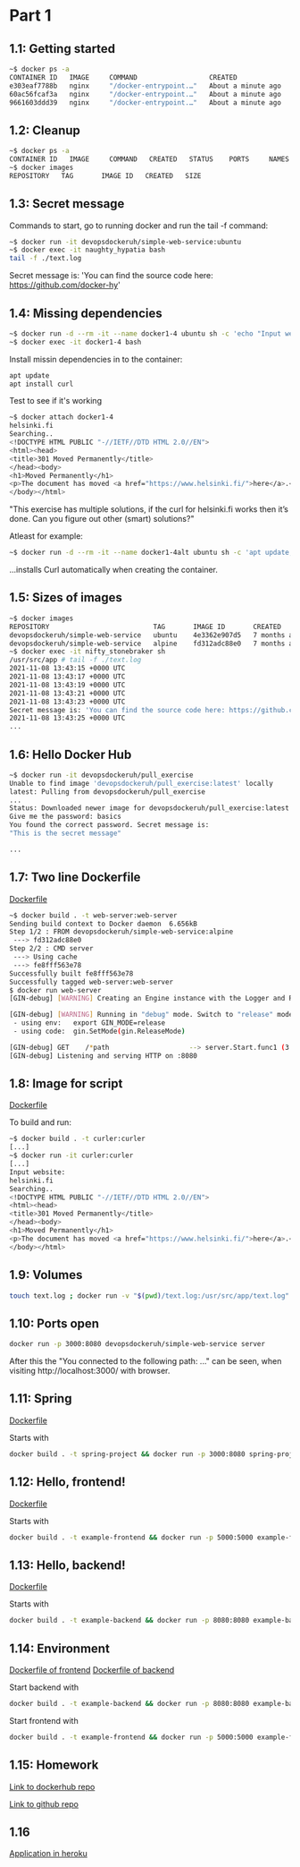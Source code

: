 # Part 1

## 1.1: Getting started

```bash
~$ docker ps -a
CONTAINER ID   IMAGE     COMMAND                  CREATED              STATUS                      PORTS     NAMES
e303eaf7788b   nginx     "/docker-entrypoint.…"   About a minute ago   Exited (0) 19 seconds ago             laughing_euler
60ac56fcaf3a   nginx     "/docker-entrypoint.…"   About a minute ago   Exited (0) 19 seconds ago             pedantic_zhukovsky
9661603ddd39   nginx     "/docker-entrypoint.…"   About a minute ago   Up About a minute           80/tcp    busy_goldstine
```

## 1.2: Cleanup

```bash
~$ docker ps -a
CONTAINER ID   IMAGE     COMMAND   CREATED   STATUS    PORTS     NAMES
~$ docker images
REPOSITORY   TAG       IMAGE ID   CREATED   SIZE
```

## 1.3: Secret message

Commands to start, go to running docker and run the tail -f command:

```bash
~$ docker run -it devopsdockeruh/simple-web-service:ubuntu
~$ docker exec -it naughty_hypatia bash
tail -f ./text.log
```

Secret message is: 'You can find the source code here: https://github.com/docker-hy'

## 1.4: Missing dependencies

```bash
~$ docker run -d --rm -it --name docker1-4 ubuntu sh -c 'echo "Input website:"; read website; echo "Searching.."; sleep 1; curl http://$website;'
~$ docker exec -it docker1-4 bash
```

Install missin dependencies in to the container:

```bash
apt update
apt install curl
```

Test to see if it's working

```bash
~$ docker attach docker1-4
helsinki.fi
Searching..
<!DOCTYPE HTML PUBLIC "-//IETF//DTD HTML 2.0//EN">
<html><head>
<title>301 Moved Permanently</title>
</head><body>
<h1>Moved Permanently</h1>
<p>The document has moved <a href="https://www.helsinki.fi/">here</a>.</p>
</body></html>
```

"This exercise has multiple solutions, if the curl for helsinki.fi works then it’s done. Can you figure out other (smart) solutions?"

Atleast for example: 

```bash
~$ docker run -d --rm -it --name docker1-4alt ubuntu sh -c 'apt update; apt install -y curl; echo "Input website:"; read website; echo "Searching.."; sleep 1; curl http://$website;'
```

...installs Curl automatically when creating the container.

## 1.5: Sizes of images

```bash
~$ docker images
REPOSITORY                          TAG       IMAGE ID       CREATED        SIZE
devopsdockeruh/simple-web-service   ubuntu    4e3362e907d5   7 months ago   83MB
devopsdockeruh/simple-web-service   alpine    fd312adc88e0   7 months ago   15.7MB
~$ docker exec -it nifty_stonebraker sh
/usr/src/app # tail -f ./text.log
2021-11-08 13:43:15 +0000 UTC
2021-11-08 13:43:17 +0000 UTC
2021-11-08 13:43:19 +0000 UTC
2021-11-08 13:43:21 +0000 UTC
2021-11-08 13:43:23 +0000 UTC
Secret message is: 'You can find the source code here: https://github.com/docker-hy'
2021-11-08 13:43:25 +0000 UTC
...
```

## 1.6: Hello Docker Hub

```bash
~$ docker run -it devopsdockeruh/pull_exercise
Unable to find image 'devopsdockeruh/pull_exercise:latest' locally
latest: Pulling from devopsdockeruh/pull_exercise
...
Status: Downloaded newer image for devopsdockeruh/pull_exercise:latest
Give me the password: basics
You found the correct password. Secret message is:
"This is the secret message"

...
```

## 1.7: Two line Dockerfile

[Dockerfile](Dockerfile-1-7)

```bash
~$ docker build . -t web-server:web-server
Sending build context to Docker daemon  6.656kB
Step 1/2 : FROM devopsdockeruh/simple-web-service:alpine
 ---> fd312adc88e0
Step 2/2 : CMD server
 ---> Using cache
 ---> fe8fff563e78
Successfully built fe8fff563e78
Successfully tagged web-server:web-server
$ docker run web-server
[GIN-debug] [WARNING] Creating an Engine instance with the Logger and Recovery middleware already attached.

[GIN-debug] [WARNING] Running in "debug" mode. Switch to "release" mode in production.
 - using env:   export GIN_MODE=release
 - using code:  gin.SetMode(gin.ReleaseMode)

[GIN-debug] GET    /*path                    --> server.Start.func1 (3 handlers)
[GIN-debug] Listening and serving HTTP on :8080
```

## 1.8: Image for script

[Dockerfile](Dockerfile-1-8)


To build and run:

```bash
~$ docker build . -t curler:curler
[...]
~$ docker run -it curler:curler
[...]
Input website:
helsinki.fi
Searching..
<!DOCTYPE HTML PUBLIC "-//IETF//DTD HTML 2.0//EN">
<html><head>
<title>301 Moved Permanently</title>
</head><body>
<h1>Moved Permanently</h1>
<p>The document has moved <a href="https://www.helsinki.fi/">here</a>.</p>
</body></html>
```

## 1.9: Volumes


```bash
touch text.log ; docker run -v "$(pwd)/text.log:/usr/src/app/text.log" devopsdockeruh/simple-web-service
```

## 1.10: Ports open

```bash
docker run -p 3000:8080 devopsdockeruh/simple-web-service server
```

After this the "You connected to the following path: ..." can be seen, when visiting http://localhost:3000/ with browser.

## 1.11: Spring

[Dockerfile](Dockerfile-1-11)

Starts with

```bash
docker build . -t spring-project && docker run -p 3000:8080 spring-project
```

## 1.12: Hello, frontend!

[Dockerfile](Dockerfile-1-12)

Starts with

```bash
docker build . -t example-frontend && docker run -p 5000:5000 example-frontend
```

## 1.13: Hello, backend!

[Dockerfile](Dockerfile-1-13)

Starts with

```bash
docker build . -t example-backend && docker run -p 8080:8080 example-backend
```

## 1.14: Environment

[Dockerfile of frontend](Dockerfile-1-14-frontend)
[Dockerfile of backend](Dockerfile-1-14-backend)

Start backend with

```bash
docker build . -t example-backend && docker run -p 8080:8080 example-backend
```

Start frontend with

```bash
docker build . -t example-frontend && docker run -p 5000:5000 example-frontend
```
## 1.15: Homework

[Link to dockerhub repo](https://hub.docker.com/r/nikomn/devopswithdocker-demo)

[Link to github repo](https://github.com/nikomn/devopswithdocker-demo)


## 1.16

[Application in heroku](https://dockeri-app-test.herokuapp.com/)